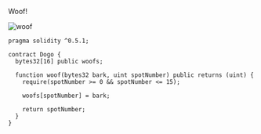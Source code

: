Woof!

![woof](https://i.stack.imgur.com/DskhO.png)

```
pragma solidity ^0.5.1;

contract Dogo {
  bytes32[16] public woofs;

  function woof(bytes32 bark, uint spotNumber) public returns (uint) {
    require(spotNumber >= 0 && spotNumber <= 15);

    woofs[spotNumber] = bark;

    return spotNumber;
  }
}
```

